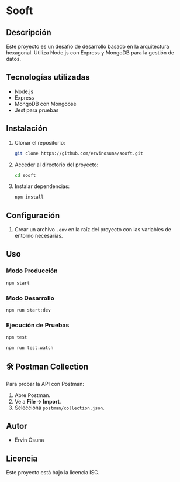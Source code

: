 # Sooft

## Descripción
Este proyecto es un desafío de desarrollo basado en la arquitectura hexagonal. Utiliza Node.js con Express y MongoDB para la gestión de datos.

## Tecnologías utilizadas
- Node.js
- Express
- MongoDB con Mongoose
- Jest para pruebas

## Instalación
1. Clonar el repositorio:
   ```sh
   git clone https://github.com/ervinosuna/sooft.git
   ```
2. Acceder al directorio del proyecto:
   ```sh
   cd sooft
   ```
3. Instalar dependencias:
   ```sh
   npm install
   ```

## Configuración
1. Crear un archivo `.env` en la raíz del proyecto con las variables de entorno necesarias.

## Uso
### Modo Producción
```sh
npm start
```

### Modo Desarrollo
```sh
npm run start:dev
```

### Ejecución de Pruebas
```sh
npm test
```

```sh
npm run test:watch
```

## 🛠 Postman Collection  
Para probar la API con Postman:  
1. Abre Postman.  
2. Ve a **File → Import**.  
3. Selecciona `postman/collection.json`.  

## Autor
- Ervin Osuna

## Licencia
Este proyecto está bajo la licencia ISC.

